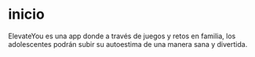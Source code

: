 # inicio
ElevateYou es una app donde a través de juegos y retos en familia, los adolescentes podrán subir su autoestima de una manera sana y divertida.
